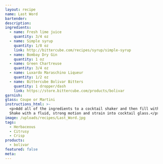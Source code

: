 ```yaml
---
layout: recipe
name: Last Word
bartender:
description:
ingredients:
  - name: Fresh lime juice
    quantity: 3/4 oz
  - name: Simple syrup
    quantity: 1/8 oz
    link: http://bittercube.com/recipes/syrup/simple-syrup
  - name: Bombay Dry Gin
    quantity: 1 oz
  - name: Green Chartreuse
    quantity: 3/4 oz
  - name: Luxardo Maraschino Liqueur
    quantity: 1/2 oz
  - name: Bittercube Bolivar Bitters
    quantity: 1 dropper/dash
    link: https://store.bittercube.com/products/bolivar
garnish:
glass: Coupe or Martini
instructions_html: >-
  <p>Add all of the ingredients to a cocktail shaker and then fill with ice.
  Shake with a fluid, strong motion and strain into cocktail glass.</p>
image: /uploads/recipes/Last_Word.jpg
tags:
  - Herbaceous
  - Citrusy
  - Crisp
products:
  - bolivar
featured: false
meta:
---
```



